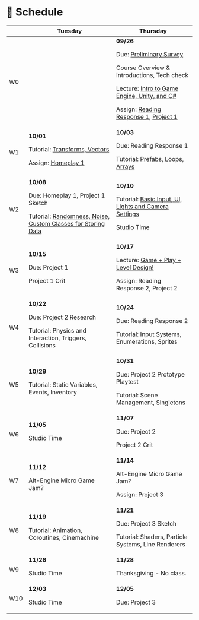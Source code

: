 # 📅 Schedule


|  | Tuesday       | Thursday      |
| ------- | ------------- | ------------- |
| W0  |               | **09/26**</br><p>Due: <a href="https://forms.gle/UtwGfebgKcHRvMCP7">Preliminary Survey</a></p><p>Course Overview & Introductions, Tech check </p><p>Lecture: [Intro to Game Engine, Unity, and C#](./w0-unity-csharp.md)</p><p>Assign: [Reading Response 1](./readings-and-homeplays.md/#reading-response-1), [Project 1](./project-1.md)</p> |
| W1  | **10/01**</br><p>Tutorial: [Transforms, Vectors](./w1-1-transforms-vectors.md)</p><p>Assign: [Homeplay 1](./readings-and-homeplays.md#homeplay-1)</p> | **10/03**</br><p>Due: Reading Response 1</p><p>Tutorial: [Prefabs, Loops, Arrays](./w1-2-prefabs-loops-arrays.md)</p>|
| W2  | **10/08**</br><p>Due: Homeplay 1, Project 1 Sketch </p><p>Tutorial: [Randomness, Noise, Custom Classes for Storing Data](./w2-1-randomness-noise-customclasses.md)</p> | **10/10**</br><p>Tutorial: [Basic Input, UI, Lights and Camera Settings](./w2-2-basicinput-ui-lights-camera.md)</p><p>Studio Time</p>|
| W3  | **10/15**</br><p>Due: Project 1</p><p>Project 1 Crit</p> | **10/17**</br><p>Lecture: [Game + Play + Level Design!](./w3-2-game-play-level-design.md)</p><p>Assign: Reading Response 2, Project 2</p>|
| W4  | **10/22**</br><p>Due: Project 2 Research</p><p>Tutorial: Physics and Interaction, Triggers, Collisions</p> | **10/24**</br><p>Due: Reading Response 2</p><p>Tutorial: Input Systems, Enumerations, Sprites</p>|
| W5  | **10/29**</br><p>Tutorial: Static Variables, Events, Inventory</p> | **10/31**</br><p>Due: Project 2 Prototype Playtest</p><p>Tutorial: Scene Management, Singletons</p>|
| W6  | **11/05**</br><p>Studio Time</p> | **11/07**</br><p>Due: Project 2</p><p>Project 2 Crit</p>|
| W7  | **11/12**</br><p>Alt-Engine Micro Game Jam?</p> | **11/14**</br><p>Alt-Engine Micro Game Jam?</p><p>Assign: Project 3</p>|
| W8  | **11/19**</br><p>Tutorial: Animation, Coroutines, Cinemachine</p> | **11/21**</br><p>Due: Project 3 Sketch</p><p>Tutorial: Shaders, Particle Systems, Line Renderers</p>|
| W9  | **11/26**</br><p>Studio Time</p> | **11/28**</br><p>Thanksgiving - No class.</p> |
| W10  | **12/03**</br><p>Studio Time</p> | **12/05**</br><p>Due: Project 3</p>|